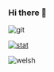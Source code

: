 ### Hi there 👋

<!--
**Rootn61/Rootn61** is a ✨ _special_ ✨ repository because its `README.md` (this file) appears on your GitHub profile.

Here are some ideas to get you started:

- 🔭 I’m currently working on ...
- 🌱 I’m currently learning ...
- 👯 I’m looking to collaborate on ...
- 🤔 I’m looking for help with ...
- 💬 Ask me about ...
- 📫 How to reach me: ...
- 😄 Pronouns: ...
- ⚡ Fun fact: ...
-->

![git](https://img.shields.io/badge/-Git-F05032?style=for-the-badge&logo=git&logoColor=ffffff)


[![stat](https://github-readme-stats.vercel.app/api?username=Rootn61&hide_title=true&show_icons=true&include_all_commits=true&disable_animations=true&theme=vue)](https://github.com/Rootn61/TIL.git)

![welsh](https://github.com/Rootn61/study/assets/156268511/64f6f875-823a-4f3c-b222-724a437074a6)
